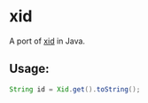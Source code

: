 xid
===
A port of [xid][1] in Java.

## Usage:
```java
String id = Xid.get().toString();
```

[1]: https://github.com/rs/xid